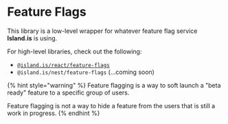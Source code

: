 # Feature Flags

This library is a low-level wrapper for whatever feature flag service **Island.is** is using.

For high-level libraries, check out the following:

- [`@island.is/react/feature-flags`](../react/feature-flags/README.md)
- `@island.is/nest/feature-flags` (...coming soon)

{% hint style="warning" %}
Feature flagging is a way to soft launch a "beta ready" feature to a specific
group of users.

Feature flagging is not a way to hide a feature from the users that is still a
work in progress.
{% endhint %}

